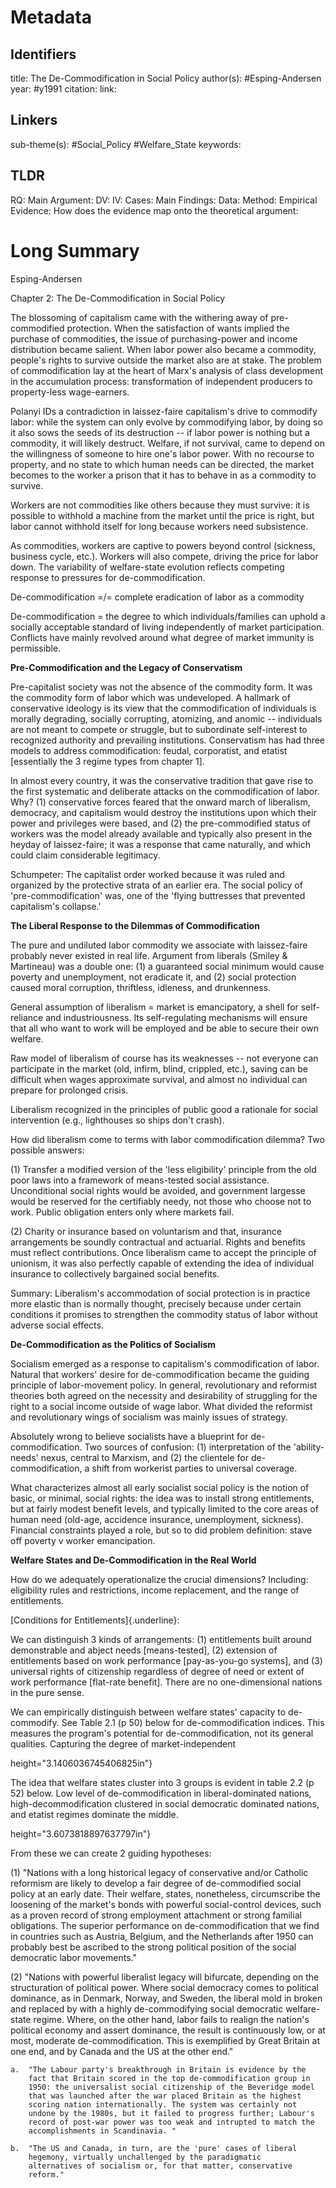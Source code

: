 # Metadata
## Identifiers
title:  The De-Commodification in Social Policy
author(s): #Esping-Andersen
year: #y1991
citation:
link:

## Linkers

sub-theme(s): #Social_Policy #Welfare_State 
keywords:

## TLDR

RQ:
Main Argument:
DV:
IV:
Cases:
Main Findings:
Data:
Method:
Empirical Evidence: 
How does the evidence map onto the theoretical argument: 

# Long Summary




Esping-Andersen

Chapter 2: The De-Commodification in Social Policy

The blossoming of capitalism came with the withering away of
pre-commodified protection. When the satisfaction of wants implied the
purchase of commodities, the issue of purchasing-power and income
distribution became salient. When labor power also became a commodity,
people's rights to survive outside the market also are at stake. The
problem of commodification lay at the heart of Marx's analysis of class
development in the accumulation process: transformation of independent
producers to property-less wage-earners.

Polanyi IDs a contradiction in laissez-faire capitalism's drive to
commodify labor: while the system can only evolve by commodifying labor,
by doing so it also sows the seeds of its destruction -- if labor power
is nothing but a commodity, it will likely destruct. Welfare, if not
survival, came to depend on the willingness of someone to hire one's
labor power. With no recourse to property, and no state to which human
needs can be directed, the market becomes to the worker a prison that it
has to behave in as a commodity to survive.

Workers are not commodities like others because they must survive: it is
possible to withhold a machine from the market until the price is right,
but labor cannot withhold itself for long because workers need
subsistence.

As commodities, workers are captive to powers beyond control (sickness,
business cycle, etc.). Workers will also compete, driving the price for
labor down. The variability of welfare-state evolution reflects
competing response to pressures for de-commodification.

De-commodification =/= complete eradication of labor as a commodity

De-commodification = the degree to which individuals/families can uphold
a socially acceptable standard of living independently of market
participation. Conflicts have mainly revolved around what degree of
market immunity is permissible.

**Pre-Commodification and the Legacy of Conservatism**

Pre-capitalist society was not the absence of the commodity form. It was
the commodity form of labor which was undeveloped. A hallmark of
conservative ideology is its view that the commodification of
individuals is morally degrading, socially corrupting, atomizing, and
anomic -- individuals are not meant to compete or struggle, but to
subordinate self-interest to recognized authority and prevailing
institutions. Conservatism has had three models to address
commodification: feudal, corporatist, and etatist \[essentially the 3
regime types from chapter 1\].

In almost every country, it was the conservative tradition that gave
rise to the first systematic and deliberate attacks on the
commodification of labor. Why? (1) conservative forces feared that the
onward march of liberalism, democracy, and capitalism would destroy the
institutions upon which their power and privileges were based, and (2)
the pre-commodified status of workers was the model already available
and typically also present in the heyday of laissez-faire; it was a
response that came naturally, and which could claim considerable
legitimacy.

Schumpeter: The capitalist order worked because it was ruled and
organized by the protective strata of an earlier era. The social policy
of 'pre-commodification' was, one of the 'flying buttresses that
prevented capitalism's collapse.'

**The Liberal Response to the Dilemmas of Commodification**

The pure and undiluted labor commodity we associate with laissez-faire
probably never existed in real life. Argument from liberals (Smiley &
Martineau) was a double one: (1) a guaranteed social minimum would cause
poverty and unemployment, not eradicate it, and (2) social protection
caused moral corruption, thriftless, idleness, and drunkenness.

General assumption of liberalism = market is emancipatory, a shell for
self-reliance and industriousness. Its self-regulating mechanisms will
ensure that all who want to work will be employed and be able to secure
their own welfare.

Raw model of liberalism of course has its weaknesses -- not everyone can
participate in the market (old, infirm, blind, crippled, etc.), saving
can be difficult when wages approximate survival, and almost no
individual can prepare for prolonged crisis.

Liberalism recognized in the principles of public good a rationale for
social intervention (e.g., lighthouses so ships don't crash).

How did liberalism come to terms with labor commodification dilemma? Two
possible answers:

(1) Transfer a modified version of the 'less eligibility' principle from
    the old poor laws into a framework of means-tested social
    assistance. Unconditional social rights would be avoided, and
    government largesse would be reserved for the certifiably needy, not
    those who choose not to work. Public obligation enters only where
    markets fail.

(2) Charity or insurance based on voluntarism and that, insurance
    arrangements be soundly contractual and actuarial. Rights and
    benefits must reflect contributions. Once liberalism came to accept
    the principle of unionism, it was also perfectly capable of
    extending the idea of individual insurance to collectively bargained
    social benefits.

Summary: Liberalism's accommodation of social protection is in practice
more elastic than is normally thought, precisely because under certain
conditions it promises to strengthen the commodity status of labor
without adverse social effects.

**De-Commodification as the Politics of Socialism**

Socialism emerged as a response to capitalism's commodification of
labor. Natural that workers' desire for de-commodification became the
guiding principle of labor-movement policy. In general, revolutionary
and reformist theories both agreed on the necessity and desirability of
struggling for the right to a social income outside of wage labor. What
divided the reformist and revolutionary wings of socialism was mainly
issues of strategy.

Absolutely wrong to believe socialists have a blueprint for
de-commodification. Two sources of confusion: (1) interpretation of the
'ability-needs' nexus, central to Marxism, and (2) the clientele for
de-commodification, a shift from workerist parties to universal
coverage.

What characterizes almost all early socialist social policy is the
notion of basic, or minimal, social rights: the idea was to install
strong entitlements, but at fairly modest benefit levels, and typically
limited to the core areas of human need (old-age, accidence insurance,
unemployment, sickness). Financial constraints played a role, but so to
did problem definition: stave off poverty v worker emancipation.

**Welfare States and De-Commodification in the Real World**

How do we adequately operationalize the crucial dimensions? Including:
eligibility rules and restrictions, income replacement, and the range of
entitlements.

[Conditions for Entitlements]{.underline}:

We can distinguish 3 kinds of arrangements: (1) entitlements built
around demonstrable and abject needs \[means-tested\], (2) extension of
entitlements based on work performance \[pay-as-you-go systems\], and
(3) universal rights of citizenship regardless of degree of need or
extent of work performance \[flat-rate benefit\]. There are no
one-dimensional nations in the pure sense.

We can empirically distinguish between welfare states' capacity to
de-commodify. See Table 2.1 (p 50) below for de-commodification indices.
This measures the program's potential for de-commodification, not its
general qualities. Capturing the degree of market-independent


height="3.1406036745406825in"}

The idea that welfare states cluster into 3 groups is evident in table
2.2 (p 52) below. Low level of de-commodification in liberal-dominated
nations, high-decommodification clustered in social democratic dominated
nations, and etatist regimes dominate the middle.


height="3.6073818897637797in"}

From these we can create 2 guiding hypotheses:

(1) "Nations with a long historical legacy of conservative and/or
    Catholic reformism are likely to develop a fair degree of
    de-commodified social policy at an early date. Their welfare,
    states, nonetheless, circumscribe the loosening of the market's
    bonds with powerful social-control devices, such as a proven record
    of strong employment attachment or strong familial obligations. The
    superior performance on de-commodification that we find in countries
    such as Austria, Belgium, and the Netherlands after 1950 can
    probably best be ascribed to the strong political position of the
    social democratic labor movements."

(2) "Nations with powerful liberalist legacy will bifurcate, depending
    on the structuration of political power. Where social democracy
    comes to political dominance, as in Denmark, Norway, and Sweden, the
    liberal mold in broken and replaced by with a highly de-commodifying
    social democratic welfare-state regime. Where, on the other hand,
    labor fails to realign the nation's political economy and assert
    dominance, the result is continuously low, or at most, moderate
    de-commodification. This is exemplified by Great Britain at one end,
    and by Canada and the US at the other end."

    a.  "The Labour party's breakthrough in Britain is evidence by the
        fact that Britain scored in the top de-commodification group in
        1950: the universalist social citizenship of the Beveridge model
        that was launched after the war placed Britain as the highest
        scoring nation internationally. The system was certainly not
        undone by the 1980s, but it failed to progress further; Labour's
        record of post-war power was too weak and intrupted to match the
        accomplishments in Scandinavia. "

    b.  "The US and Canada, in turn, are the 'pure' cases of liberal
        hegemony, virtually unchallenged by the paradigmatic
        alternatives of socialism or, for that matter, conservative
        reform."
